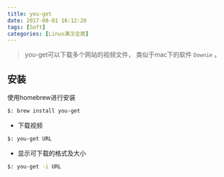 ```yaml
---
title: you-get
date: 2017-08-01 16:12:28
tags: [Soft]
categories: [Linux满汉全席]
---
```


> you-get可以下载多个网站的视频文件， 类似于mac下的软件 `Downie` 。

## 安装

使用homebrew进行安装

```bash
$: brew install you-get
```

- 下载视频

```bash
$: you-get URL
```

- 显示可下载的格式及大小

```bash
$: you-get -i URL
```

